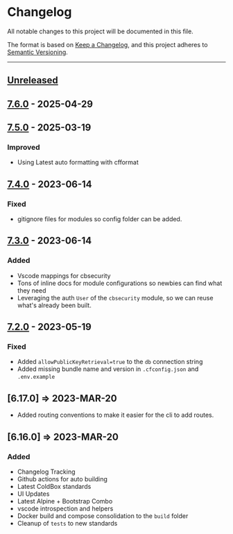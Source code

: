 # Changelog

All notable changes to this project will be documented in this file.

The format is based on [Keep a Changelog](https://keepachangelog.com/en/1.0.0/),
and this project adheres to [Semantic Versioning](https://semver.org/spec/v2.0.0.html).

* * *

## [Unreleased]

## [7.6.0] - 2025-04-29

## [7.5.0] - 2025-03-19

### Improved

- Using Latest auto formatting with cfformat

## [7.4.0] - 2023-06-14

### Fixed

- gitignore files for modules so config folder can be added.

## [7.3.0] - 2023-06-14

### Added

- Vscode mappings for cbsecurity
- Tons of inline docs for module configurations so newbies can find what they need
- Leveraging the auth `User` of the `cbsecurity` module, so we can reuse what's already been built.

## [7.2.0] - 2023-05-19

### Fixed

- Added `allowPublicKeyRetrieval=true` to the `db` connection string
- Added missing bundle name and version in `.cfconfig.json` and `.env.example`

## [6.17.0] => 2023-MAR-20

- Added routing conventions to make it easier for the cli to add routes.

## [6.16.0] => 2023-MAR-20

### Added

- Changelog Tracking
- Github actions for auto building
- Latest ColdBox standards
- UI Updates
- Latest Alpine + Bootstrap Combo
- vscode introspection and helpers
- Docker build and compose consolidation to the `build` folder
- Cleanup of `tests` to new standards

[unreleased]: https://github.com/coldbox-templates/rest/compare/v7.6.0...HEAD
[7.6.0]: https://github.com/coldbox-templates/rest/compare/v7.5.0...v7.6.0
[7.5.0]: https://github.com/coldbox-templates/rest/compare/v7.4.0...v7.5.0
[7.4.0]: https://github.com/coldbox-templates/rest/compare/v7.3.0...v7.4.0
[7.3.0]: https://github.com/coldbox-templates/rest/compare/v7.2.0...v7.3.0
[7.2.0]: https://github.com/coldbox-templates/rest/compare/v7.0.0...v7.2.0
